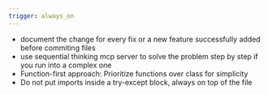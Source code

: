 ```yaml
---
trigger: always_on
---
```


- document the change for every fix or a new feature successfully added before commiting files
- use sequential thinking mcp server to solve the problem step by step if you run into a complex one
- Function-first approach: Prioritize functions over class for simplicity
- Do not put imports inside a try-except block, always on top of the file